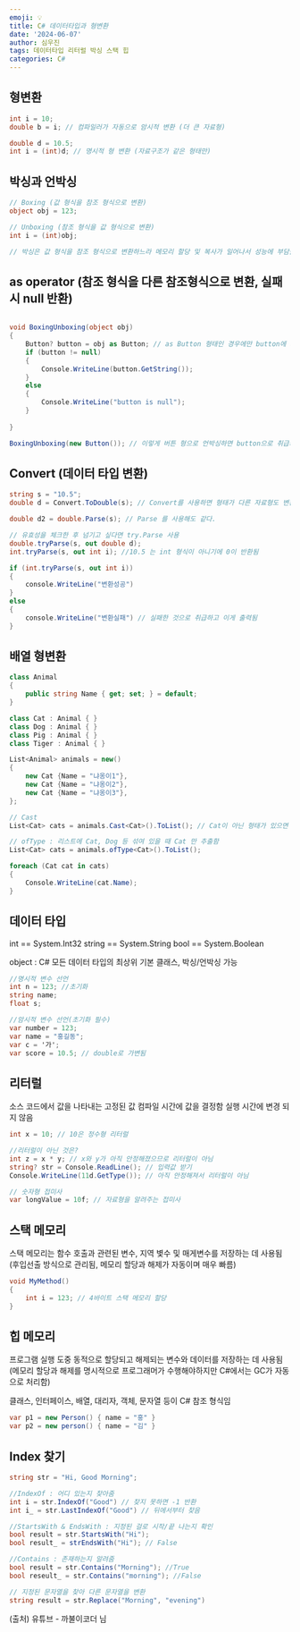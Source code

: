 ```yaml
---
emoji: 💡
title: C# 데이터타입과 형변환
date: '2024-06-07'
author: 심우진
tags: 데이터타입 리터럴 박싱 스택 힙
categories: C#
---
```


## 형변환

```c#
int i = 10;
double b = i; // 컴파일러가 자동으로 암시적 변환 (더 큰 자료형)

double d = 10.5;
int i = (int)d; // 명시적 형 변환 (자료구조가 같은 형태만)

```

## 박싱과 언박싱

```C#
// Boxing (값 형식을 참조 형식으로 변환)
object obj = 123;

// Unboxing (참조 형식을 값 형식으로 변환)
int i = (int)obj;

// 박싱은 값 형식을 참조 형식으로 변환하느라 메모리 할당 및 복사가 일어나서 성능에 부담을 주게 되므로 자주 사용하지 않음
```


## as operator (참조 형식을 다른 참조형식으로 변환, 실패시 null 반환)

```C#

void BoxingUnboxing(object obj)
{
	Button? button = obj as Button; // as Button 형태인 경우에만 button에 저장하고 아닐 경우 null 값을 저장하기 때문에 Button? 자료형로 선언함
	if (button != null)
	{
		Console.WriteLine(button.GetString());
	}
	else
	{
		Console.WriteLine("button is null");
	}
	
}

BoxingUnboxing(new Button()); // 이렇게 버튼 형으로 언박싱하면 button으로 취급되고 하지 않으면 null로 적용됨


```


## Convert (데이터 타입 변환)

```C#
string s = "10.5";
double d = Convert.ToDouble(s); // Convert를 사용하면 형태가 다른 자료형도 변환이 가능하다.

double d2 = double.Parse(s); // Parse 를 사용해도 같다.

// 유효성을 체크한 후 넘기고 싶다면 try.Parse 사용
double.tryParse(s, out double d);
int.tryParse(s, out int i); //10.5 는 int 형식이 아니기에 0이 반환됨

if (int.tryParse(s, out int i))
{
	console.WriteLine("변환성공")
} 
else
{
	console.WriteLine("변환실패") // 실패한 것으로 취급하고 이게 출력됨
}
```

## 배열 형변환

```C#
class Animal
{
	public string Name { get; set; } = default;
}

class Cat : Animal { }
class Dog : Animal { }
class Pig : Animal { }
class Tiger : Animal { }

List<Animal> animals = new()
{
	new Cat {Name = "냐옹이1"},
	new Cat {Name = "냐옹이2"},
	new Cat {Name = "냐옹이3"},
};

// Cast
List<Cat> cats = animals.Cast<Cat>().ToList(); // Cat이 아닌 형태가 있으면 오류가 남

// ofType : 리스트에 Cat, Dog 등 섞여 있을 때 Cat 만 추출함
List<Cat> cats = animals.ofType<Cat>().ToList();

foreach (Cat cat in cats)
{
	Console.WriteLine(cat.Name);
}
```


## 데이터 타입

int == System.Int32
string == System.String
bool == System.Boolean

object : C# 모든 데이터 타입의 최상위 기본 클래스, 박싱/언박싱 가능

```C#
//명시적 변수 선언
int n = 123; //초기화
string name;
float s;

//암시적 변수 선언(초기화 필수)
var number = 123;
var name = "홍길동";
var c = '가';
var score = 10.5; // double로 가변됨
```

## 리터럴

소스 코드에서 값을 나타내는 고정된 값
컴파일 시간에 값을 결정함
실행 시간에 변경 되지 않음

```C#
int x = 10; // 10은 정수형 리터럴

//리터럴이 아닌 것은?
int z = x * y; // x와 y가 아직 안정해졌으므로 리터럴이 아님
string? str = Console.ReadLine(); // 입력값 받기
Console.WriteLine(11d.GetType()); // 아직 안정해져서 리터럴이 아님

```

```C#
// 숫자형 접미사
var longValue = 10f; // 자료형을 알려주는 접미사 
```

## 스택 메모리

스택 메모리는 함수 호출과 관련된 변수, 지역 볓수 및 매게변수를 저장하는 데 사용됨 (후입선출 방식으로 관리됨, 메모리 할당과 해제가 자동이며 매우 빠름)

```C#
void MyMethod()
{
	int i = 123; // 4바이트 스택 메모리 할당
}
```

## 힙 메모리

프로그램 실행 도중 동적으로 할당되고 해제되는 변수와 데이터를 저장하는 데 사용됨 (메모리 할당과 해제를 명시적으로 프로그래머가 수행해야하지만 C#에서는 GC가 자동으로 처리함)

클래스, 인터페이스, 배열, 대리자, 객체, 문자열 등이 C# 참조 형식임

```C#
var p1 = new Person() { name = "홍" }
var p2 = new person() { name = "김" }
```

## Index 찾기

```C#
string str = "Hi, Good Morning";

//IndexOf : 어디 있는지 찾아줌
int i = str.IndexOf("Good") // 찾지 못하면 -1 반환
int i_ = str.LastIndexOf("Good") // 뒤에서부터 찾음

//StartsWith & EndsWith : 지정된 걸로 시작/끝 나는지 확인
bool result = str.StartsWith("Hi");
bool result_ = strEndsWith("Hi"); // False

//Contains : 존재하는지 알려줌
bool result = str.Contains("Morning"); //True
bool reseult_ = str.Contains("morning"); //False

// 지정된 문자열을 찾아 다른 문자열을 변환
string result = str.Replace("Morning", "evening")
```

(출처) 유튜브 - 까불이코더 님

```toc

```
